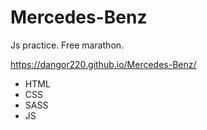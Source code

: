 # Mercedes-Benz
Js practice. Free marathon.

https://dangor220.github.io/Mercedes-Benz/

* HTML
* CSS
* SASS
* JS
